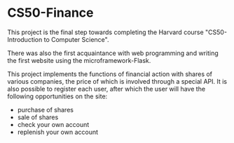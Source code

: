 # CS50-Finance
This project is the final step towards completing the Harvard course "CS50- Introduction to Computer Science".

There was also the first acquaintance with web programming and writing the first website using the microframework-Flask.

This project implements the functions of financial action with shares of various companies, the price of which is involved through a special API. 
It is also possible to register each user, after which the user will have the following opportunities on the site: 
- purchase of shares
- sale of shares 
- check your own account 
- replenish your own account

